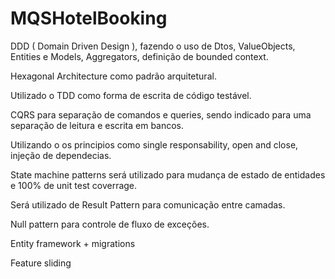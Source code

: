 # MQSHotelBooking

DDD ( Domain Driven Design ), fazendo o uso de Dtos, ValueObjects, Entities e Models, Aggregators, definição de bounded context.

Hexagonal Architecture como padrão arquitetural.

Utilizado o TDD como forma de escrita de código testável.

CQRS para separação de comandos e queries, sendo indicado para uma separação de leitura e escrita em bancos.

Utilizando o os principios como single responsability, open and close, injeção de dependecias.

State machine patterns será utilizado para mudança de estado de entidades e 100% de unit test coverrage.

Será utilizado de Result Pattern para comunicação entre camadas.

Null pattern para controle de fluxo de exceções.

Entity framework + migrations

Feature sliding


